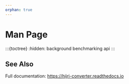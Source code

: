 ```yaml
---
orphan: true
---
```


# Man Page

:::{toctree}
:hidden:
background
benchmarking
api
:::

## See Also

Full documentation: <https://hijri-converter.readthedocs.io>
